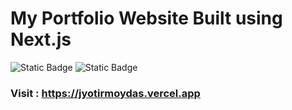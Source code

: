 # My Portfolio Website Built using Next.js

![Static Badge](https://img.shields.io/badge/next.js-000000?style=for-the-badge&logo=nextdotjs&logoColor=white)
![Static Badge](https://shields.io/badge/react-black?logo=react&style=for-the-badge)

### Visit : https://jyotirmoydas.vercel.app